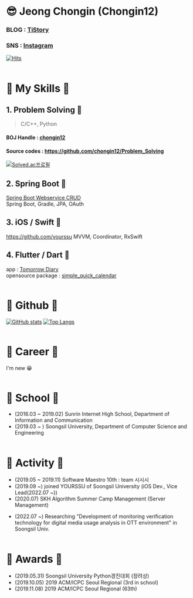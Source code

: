 # 😎 Jeong Chongin (Chongin12)
### BLOG : [TiStory](https://sunrinnote.tistory.com/)
### SNS : [Instagram](https://www.instagram.com/chongin12/)
[![Hits](https://hits.seeyoufarm.com/api/count/incr/badge.svg?url=https%3A%2F%2Fgithub.com%2Fchongin12&count_bg=%2379C83D&title_bg=%23555555&icon=awesomelists.svg&icon_color=%23E7E7E7&title=hits&edge_flat=false)](https://hits.seeyoufarm.com)
</br></br>
# 🔮 My Skills 🔮
## 1. Problem Solving 🤯
> C/C++, Python
#### BOJ Handle : [chongin12](https://www.acmicpc.net/user/chongin12)
#### Source codes : https://github.com/chongin12/Problem_Solving  

[![Solved.ac프로필](http://mazassumnida.wtf/api/v2/generate_badge?boj=chongin12)](https://solved.ac/chongin12)

## 2. Spring Boot 🌱
[Spring Boot Webservice CRUD](https://github.com/chongin12/springboot-webservice)<br>
Spring Boot, Gradle, JPA, OAuth

## 3. iOS / Swift 🍎
https://github.com/yourssu
MVVM, Coordinator, RxSwift

## 4. Flutter / Dart 🎯
app : [Tomorrow Diary](https://github.com/osamhack2021/app_TomorrowDiary_TomorrowDiary)
</br>
opensource package : [simple_quick_calendar](https://pub.dev/packages/simple_quick_calendar)
</br></br>
# 🚩 Github 🚩
[![GitHub stats](https://github-readme-stats.vercel.app/api?username=chongin12)](https://github.com/anuraghazra/github-readme-stats)
[![Top Langs](https://github-readme-stats.vercel.app/api/top-langs/?username=chongin12&layout=compact)](https://github.com/anuraghazra/github-readme-stats)
</br></br>
# 🍛 Career 🍛
I'm new 😁
</br></br>
# 🏫 School 🏫
* (2016.03 ~ 2019.02) Sunrin Internet High School, Department of Information and Communication
* (2019.03 ~ ) Soongsil University, Department of Computer Science and Engineering
</br></br>
# 🎡 Activity 🎡
<!-- * (2017~2018) Clash Royale (Mobile Game) national team player of Korea -->
* (2019.05 ~ 2019.11) Software Maestro 10th : team 시시시
* (2019.09 ~) joined YOURSSU of Soongsil University (iOS Dev., Vice Lead(2022.07 ~))
* (2020.07) SKH Algorithm Summer Camp Management (Server Management)
<!-- * (2020.10.19 ~ 2022.04.18) KOREAN ARMY (CERT, ARMY Sergeant) -->
* (2022.07 ~) Researching "Development of monitoring verification technology for digital media usage analysis in OTT environment" in Soongsil Univ.
</br></br>
# 🎁 Awards 🎁
* (2019.05.31) Soongsil University Python경진대회 (장려상)
* (2019.10.05) 2019 ACM/ICPC Seoul Regional (3rd in school)
* (2019.11.08) 2019 ACM/ICPC Seoul Regional (63th)
